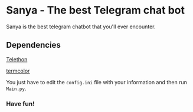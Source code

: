 # Sanya - The best Telegram chat bot

Sanya is the best telegram chatbot that you'll ever encounter.

## Dependencies

[Telethon](https://docs.telethon.dev/en/latest/)

[termcolor](https://pypi.org/project/termcolor/)

You just have to edit the `config.ini` file with your information and then run `Main.py`.

### Have fun!
